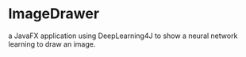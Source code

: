 # ImageDrawer
a JavaFX application using DeepLearning4J to show a neural network learning to draw an image.
